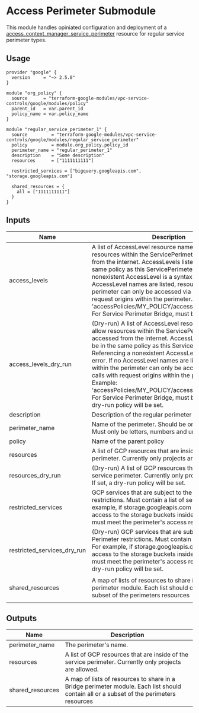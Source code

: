 # Access Perimeter Submodule

This module handles opiniated configuration and deployment of a [access_context_manager_service_perimeter](https://www.terraform.io/docs/providers/google/r/access_context_manager_service_perimeter.html) resource for regular service perimeter types.

## Usage
```hcl
provider "google" {
  version     = "~> 2.5.0"
}

module "org_policy" {
  source      = "terraform-google-modules/vpc-service-controls/google/modules/policy"
  parent_id   = var.parent_id
  policy_name = var.policy_name
}

module "regular_service_perimeter_1" {
  source         = "terraform-google-modules/vpc-service-controls/google/modules/regular_service_perimeter"
  policy         = module.org_policy.policy_id
  perimeter_name = "regular_perimeter_1"
  description    = "Some description"
  resources      = ["1111111111"]

  restricted_services = ["bigquery.googleapis.com", "storage.googleapis.com"]

  shared_resources = {
    all = ["1111111111"]
  }
}
```

<!-- BEGINNING OF PRE-COMMIT-TERRAFORM DOCS HOOK -->
## Inputs

| Name | Description | Type | Default | Required |
|------|-------------|------|---------|:--------:|
| access\_levels | A list of AccessLevel resource names that allow resources within the ServicePerimeter to be accessed from the internet. AccessLevels listed must be in the same policy as this ServicePerimeter. Referencing a nonexistent AccessLevel is a syntax error. If no AccessLevel names are listed, resources within the perimeter can only be accessed via GCP calls with request origins within the perimeter. Example: 'accessPolicies/MY\_POLICY/accessLevels/MY\_LEVEL'. For Service Perimeter Bridge, must be empty. | `list(string)` | `[]` | no |
| access\_levels\_dry\_run | (Dry-run) A list of AccessLevel resource names that allow resources within the ServicePerimeter to be accessed from the internet. AccessLevels listed must be in the same policy as this ServicePerimeter. Referencing a nonexistent AccessLevel is a syntax error. If no AccessLevel names are listed, resources within the perimeter can only be accessed via GCP calls with request origins within the perimeter. Example: 'accessPolicies/MY\_POLICY/accessLevels/MY\_LEVEL'. For Service Perimeter Bridge, must be empty. If set, a dry-run policy will be set. | `list(string)` | `[]` | no |
| description | Description of the regular perimeter | `string` | n/a | yes |
| perimeter\_name | Name of the perimeter. Should be one unified string. Must only be letters, numbers and underscores | `any` | n/a | yes |
| policy | Name of the parent policy | `string` | n/a | yes |
| resources | A list of GCP resources that are inside of the service perimeter. Currently only projects are allowed. | `list(string)` | `[]` | no |
| resources\_dry\_run | (Dry-run) A list of GCP resources that are inside of the service perimeter. Currently only projects are allowed. If set, a dry-run policy will be set. | `list(string)` | `[]` | no |
| restricted\_services | GCP services that are subject to the Service Perimeter restrictions. Must contain a list of services. For example, if storage.googleapis.com is specified, access to the storage buckets inside the perimeter must meet the perimeter's access restrictions. | `list(string)` | `[]` | no |
| restricted\_services\_dry\_run | (Dry-run) GCP services that are subject to the Service Perimeter restrictions. Must contain a list of services. For example, if storage.googleapis.com is specified, access to the storage buckets inside the perimeter must meet the perimeter's access restrictions.  If set, a dry-run policy will be set. | `list(string)` | `[]` | no |
| shared\_resources | A map of lists of resources to share in a Bridge perimeter module. Each list should contain all or a subset of the perimeters resources | `object({ all = list(string) })` | <pre>{<br>  "all": []<br>}</pre> | no |

## Outputs

| Name | Description |
|------|-------------|
| perimeter\_name | The perimeter's name. |
| resources | A list of GCP resources that are inside of the service perimeter. Currently only projects are allowed. |
| shared\_resources | A map of lists of resources to share in a Bridge perimeter module. Each list should contain all or a subset of the perimeters resources |

<!-- END OF PRE-COMMIT-TERRAFORM DOCS HOOK -->
